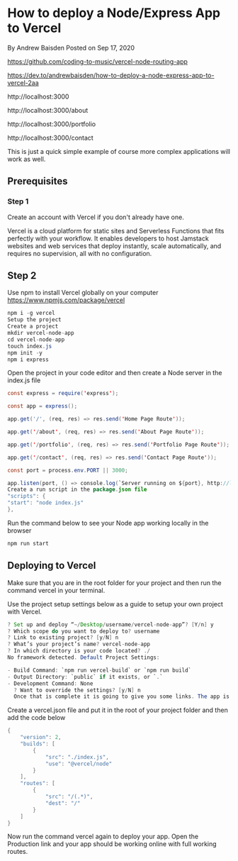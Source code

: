 # How to deploy a Node/Express App to Vercel

By Andrew Baisden
Posted on Sep 17, 2020

https://github.com/coding-to-music/vercel-node-routing-app

https://dev.to/andrewbaisden/how-to-deploy-a-node-express-app-to-vercel-2aa

http://localhost:3000

http://localhost:3000/about

http://localhost:3000/portfolio

http://localhost:3000/contact

This is just a quick simple example of course more complex applications will work as well.

## Prerequisites

### Step 1

Create an account with Vercel if you don't already have one.

Vercel is a cloud platform for static sites and Serverless Functions that fits perfectly with your workflow. It enables developers to host Jamstack websites and web services that deploy instantly, scale automatically, and requires no supervision, all with no configuration.

## Step 2

Use npm to install Vercel globally on your computer https://www.npmjs.com/package/vercel

```java
npm i -g vercel
Setup the project
Create a project
mkdir vercel-node-app
cd vercel-node-app
touch index.js
npm init -y
npm i express
```

Open the project in your code editor and then create a Node server in the index.js file

```java
const express = require('express');

const app = express();

app.get('/', (req, res) => res.send('Home Page Route'));

app.get('/about', (req, res) => res.send('About Page Route'));

app.get('/portfolio', (req, res) => res.send('Portfolio Page Route'));

app.get('/contact', (req, res) => res.send('Contact Page Route'));

const port = process.env.PORT || 3000;

app.listen(port, () => console.log(`Server running on ${port}, http://localhost:${port}`));
Create a run script in the package.json file
"scripts": {
"start": "node index.js"
},
```

Run the command below to see your Node app working locally in the browser

```java
npm run start
```

## Deploying to Vercel

Make sure that you are in the root folder for your project and then run the command vercel in your terminal.

Use the project setup settings below as a guide to setup your own project with Vercel.

```java
? Set up and deploy “~/Desktop/username/vercel-node-app”? [Y/n] y
? Which scope do you want to deploy to? username
? Link to existing project? [y/N] n
? What’s your project’s name? vercel-node-app
? In which directory is your code located? ./
No framework detected. Default Project Settings:

- Build Command: `npm run vercel-build` or `npm run build`
- Output Directory: `public` if it exists, or `.`
- Development Command: None
  ? Want to override the settings? [y/N] n
  Once that is complete it is going to give you some links. The app is NOT going to work yet it is only going to show you the code inside of your index.js file. You need to create a vercel.json file and put it in the root folder so that Vercel knows that it is a Node application. And it is very important that your index.js file remains in the root folder along with your other server side code for the project otherwise your app won't work.
```

Create a vercel.json file and put it in the root of your project folder and then add the code below

```java
{
    "version": 2,
    "builds": [
        {
            "src": "./index.js",
            "use": "@vercel/node"
        }
    ],
    "routes": [
        {
            "src": "/(.*)",
            "dest": "/"
        }
    ]
}
```

Now run the command vercel again to deploy your app. Open the Production link and your app should be working online with full working routes.
